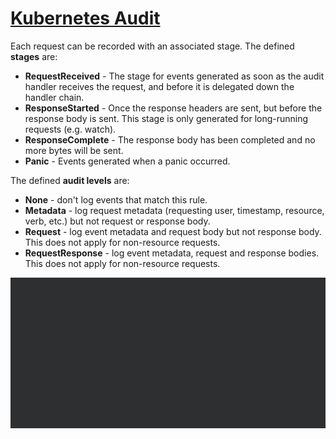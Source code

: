 # [Kubernetes Audit](https://kubernetes.io/docs/tasks/debug/debug-cluster/audit/)

Each request can be recorded with an associated stage. The defined **stages** are:

- **RequestReceived** - The stage for events generated as soon as the audit handler receives the request, and before it is delegated down the handler chain.
- **ResponseStarted** - Once the response headers are sent, but before the response body is sent. This stage is only generated for long-running requests (e.g. watch).
- **ResponseComplete** - The response body has been completed and no more bytes will be sent.
- **Panic** - Events generated when a panic occurred.

The defined **audit levels** are:

- **None** - don't log events that match this rule.
- **Metadata** - log request metadata (requesting user, timestamp, resource, verb, etc.) but not request or response body.
- **Request** - log event metadata and request body but not response body. This does not apply for non-resource requests.
- **RequestResponse** - log event metadata, request and response bodies. This does not apply for non-resource requests.

![Stage and Levels](stage_and_levels.png)
